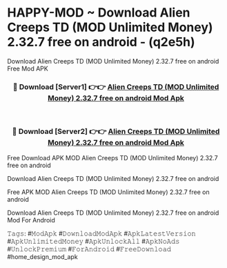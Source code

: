 # HAPPY-MOD ~ Download Alien Creeps TD (MOD Unlimited Money) 2.32.7 free on android - (q2e5h)
Download Alien Creeps TD (MOD Unlimited Money) 2.32.7 free on android Free Mod APK

<div align="center">
<h3>🔴 Download [Server1] 👉👉 <a href="https://apk-comot.site?title=Alien_Creeps_TD_(MOD_Unlimited_Money)_2.32.7_free_on_android">Alien Creeps TD (MOD Unlimited Money) 2.32.7 free on android Mod Apk</a></h3><br>

<h3>🔴 Download [Server2] 👉👉 <a href="https://apk-comot.site?title=Alien_Creeps_TD_(MOD_Unlimited_Money)_2.32.7_free_on_android">Alien Creeps TD (MOD Unlimited Money) 2.32.7 free on android Mod Apk</a></h3>
</div>


Free Download APK MOD Alien Creeps TD (MOD Unlimited Money) 2.32.7 free on android

Download Alien Creeps TD (MOD Unlimited Money) 2.32.7 free on android 

Free APK MOD Alien Creeps TD (MOD Unlimited Money) 2.32.7 free on android 

Download Alien Creeps TD (MOD Unlimited Money) 2.32.7 free on android Mod For Android

𝚃𝚊𝚐𝚜: #𝙼𝚘𝚍𝙰𝚙𝚔 #𝙳𝚘𝚠𝚗𝚕𝚘𝚊𝚍𝙼𝚘𝚍𝙰𝚙𝚔 #𝙰𝚙𝚔𝙻𝚊𝚝𝚎𝚜𝚝𝚅𝚎𝚛𝚜𝚒𝚘𝚗 #𝙰𝚙𝚔𝚄𝚗𝚕𝚒𝚖𝚒𝚝𝚎𝚍𝙼𝚘𝚗𝚎𝚢 #𝙰𝚙𝚔𝚄𝚗𝚕𝚘𝚌𝚔𝙰𝚕𝚕 #𝙰𝚙𝚔𝙽𝚘𝙰𝚍𝚜 #𝚄𝚗𝚕𝚘𝚌𝚔𝙿𝚛𝚎𝚖𝚒𝚞𝚖 #𝙵𝚘𝚛𝙰𝚗𝚍𝚛𝚘𝚒𝚍 #𝙵𝚛𝚎𝚎𝙳𝚘𝚠𝚗𝚕𝚘𝚊𝚍 #home_design_mod_apk